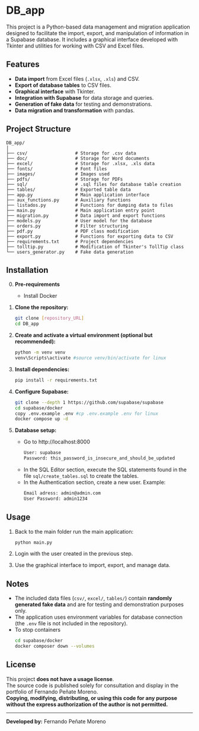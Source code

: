 # DB_app

This project is a Python-based data management and migration application designed to facilitate the import, export, and manipulation of information in a Supabase database. It includes a graphical interface developed with Tkinter and utilities for working with CSV and Excel files.

## Features

- **Data import** from Excel files (`.xlsx`, `.xls`) and CSV.
- **Export of database tables** to CSV files.
- **Graphical interface** with Tkinter.
- **Integration with Supabase** for data storage and queries.
- **Generation of fake data** for testing and demonstrations.
- **Data migration and transformation** with pandas.

## Project Structure

```
DB_app/
│
├── csv/                  # Storage for .csv data
├── doc/                  # Storage for Word documents
├── excel/                # Storage for .xlsx, .xls data
├── fonts/                # Font files
├── images/               # Images used
├── pdfs/                 # Storage for PDFs
├── sql/                  # .sql files for database table creation
├── tables/               # Exported table data
├── app.py                # Main application interface
├── aux_functions.py      # Auxiliary functions
├── listados.py           # Functions for dumping data to files
├── main.py               # Main application entry point
├── migration.py          # Data import and export functions
├── models.py             # User model for the database
├── orders.py             # Filter structuring
├── pdf.py                # PDF class modification
├── export.py             # Functions for exporting data to CSV
├── requirements.txt      # Project dependencies
├── tolltip.py            # Modification of Tkinter's TollTip class
└── users_generator.py    # Fake data generation
```

## Installation

0. **Pre-requirements**
    - Install Docker

1. **Clone the repository:**
    ```bash
    git clone [repository_URL]
    cd DB_app
    ```

2. **Create and activate a virtual environment (optional but recommended):**
    ```bash
    python -m venv venv
    venv\Scripts\activate #source venv/bin/activate for linux
    ```

3. **Install dependencies:**
    ```bash
    pip install -r requirements.txt
    ```

4. **Configure Supabase:**
    ```bash
    git clone --depth 1 https://github.com/supabase/supabase
    cd supabase/docker
    copy .env.example .env #cp .env.example .env for linux
    docker compose up -d
    ```

5. **Database setup:**
    - Go to http://localhost:8000  
        ```bash
        User: supabase
        Password: this_password_is_insecure_and_should_be_updated
        ```
    - In the SQL Editor section, execute the SQL statements found in the file `sql/create_tables.sql` to create the tables.
    - In the Authentication section, create a new user. Example:
        ```bash
        Email adress: admin@admin.com
        User Password: admin1234
        ```

## Usage

1. Back to the main folder run the main application:
    ```bash
    python main.py
    ```

2. Login with the user created in the previous step.

3. Use the graphical interface to import, export, and manage data.

## Notes

- The included data files (`csv/`, `excel/`, `tables/`) contain **randomly generated fake data** and are for testing and demonstration purposes only.
- The application uses environment variables for database connection (the `.env` file is not included in the repository).
- To stop containers
    ```bash
    cd supabase/docker
    docker composer down --volumes
    ```

## License

This project **does not have a usage license**.  
The source code is published solely for consultation and display in the portfolio of Fernando Peñate Moreno.  
**Copying, modifying, distributing, or using this code for any purpose without the express authorization of the author is not permitted.**

---

**Developed by:** Fernando Peñate Moreno
